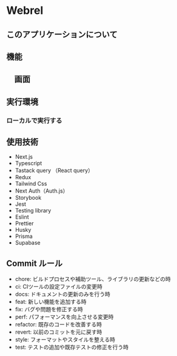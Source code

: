 # Webrel

## このアプリケーションについて

## 機能

## 　画面

## 実行環境

### ローカルで実行する

## 使用技術

- Next.js
- Typescript
- Tastack query （React query）
- Redux
- Tailwind Css
- Next Auth（Auth.js）
- Storybook
- Jest
- Testing library
- Eslint
- Prettier
- Husky
- Prisma
- Supabase

## Commit ルール

- chore: ビルドプロセスや補助ツール、ライブラリの更新などの時
- ci: CIツールの設定ファイルの変更時
- docs: ドキュメントの更新のみを行う時
- feat: 新しい機能を追加する時
- fix: バグや問題を修正する時
- perf: パフォーマンスを向上させる変更時
- refactor: 既存のコードを改善する時
- revert: 以前のコミットを元に戻す時
- style: フォーマットやスタイルを整える時
- test: テストの追加や既存テストの修正を行う時
